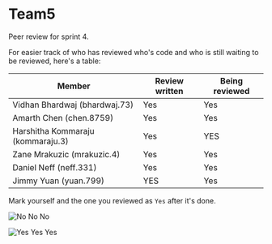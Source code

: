 # Team5

Peer review for sprint 4. 
 
For easier track of who has reviewed who's code and who is still waiting to be reviewed, here's a table:
 
| Member  | Review written | Being reviewed |
| ------------- | ------------- | ------------- |
| Vidhan Bhardwaj (bhardwaj.73)  | Yes  | Yes |
| Amarth Chen (chen.8759)  | Yes | Yes |
| Harshitha Kommaraju (kommaraju.3)  | Yes  | YES |
| Zane Mrakuzic (mrakuzic.4)  | Yes | Yes |
| Daniel Neff (neff.331)  | Yes  | Yes |
| Jimmy Yuan (yuan.799)  | YES  | Yes |

Mark yourself and the one you reviewed as `Yes` after it's done. 

![No No No](https://i.pinimg.com/originals/da/eb/26/daeb26a70a817fbeef6f8e3b5c9baee1.gif)

![Yes Yes Yes](https://i.imgur.com/Qgl3Q2K.gif)



